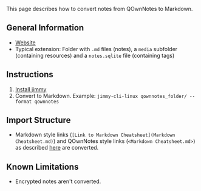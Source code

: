 This page describes how to convert notes from QOwnNotes to Markdown.

## General Information

- [Website](https://www.qownnotes.org/)
- Typical extension: Folder with `.md` files (notes), a `media` subfolder (containing resources) and a `notes.sqlite` file (containing tags)

## Instructions

1. [Install jimmy](../index.md#installation)
2. Convert to Markdown. Example: `jimmy-cli-linux qownnotes_folder/ --format qownnotes`

## Import Structure

- Markdown style links (`[Link to Markdown Cheatsheet](Markdown Cheatsheet.md)`) and QOwnNotes style links (`<Markdown Cheatsheet.md>`) as described [here](https://www.qownnotes.org/getting-started/markdown.html#links) are converted.

## Known Limitations

- Encrypted notes aren't converted.
